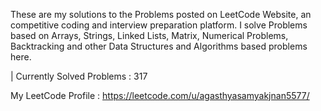 These are my solutions to the Problems posted on LeetCode Website, an competitive coding and interview preparation platform. 
I solve Problems based on Arrays, Strings, Linked Lists, Matrix, Numerical Problems, Backtracking and other Data Structures and Algorithms based problems here.

| Currently Solved Problems : 317

 My LeetCode Profile : https://leetcode.com/u/agasthyasamyakjnan5577/
